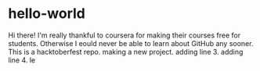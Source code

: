 # hello-world

Hi there!
I'm really thankful to coursera for making their courses free for students. Otherwise I eould never be able to learn about GitHub any sooner.
This is a hacktoberfest repo.
making a new project.
adding line 3.
adding line 4.
le

